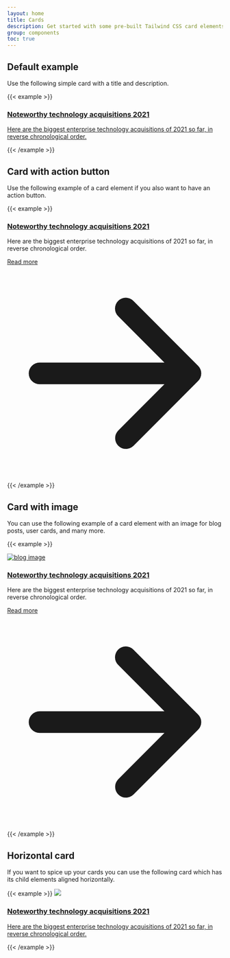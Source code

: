 ```yaml
---
layout: home
title: Cards
description: Get started with some pre-built Tailwind CSS card elements for your web project
group: components
toc: true
---
```


## Default example

Use the following simple card with a title and description.

{{< example >}}
<a href="#" class="block bg-white hover:bg-gray-100 shadow-md border border-gray-200 rounded-lg max-w-sm">
    <div class="p-6">
        <h3 class="text-gray-900 font-bold text-2xl tracking-tight mb-2">Noteworthy technology acquisitions 2021</h3>
        <p class="font-normal text-gray-700">Here are the biggest enterprise technology acquisitions of 2021 so far, in reverse chronological order.</p>
    </div>
</a>
{{< /example >}}

## Card with action button

Use the following example of a card element if you also want to have an action button.

{{< example >}}
<div class="bg-white shadow-md border border-gray-200 rounded-lg max-w-sm">
    <div class="p-6">
        <a href="#">
            <h3 class="text-gray-900 font-bold text-2xl tracking-tight mb-2">Noteworthy technology acquisitions 2021</h3>
        </a>
        <p class="font-normal text-gray-700 mb-3">Here are the biggest enterprise technology acquisitions of 2021 so far, in reverse chronological order.</p>
        <a href="#" class="text-white bg-blue-700 hover:bg-blue-800 focus:ring-4 focus:ring-blue-300 font-medium rounded-lg text-sm px-3 py-2 text-center inline-flex items-center">
            Read more
            <svg class="-mr-1 ml-2 h-5 w-5" fill="currentColor" viewBox="0 0 20 20" xmlns="http://www.w3.org/2000/svg"><path fill-rule="evenodd" d="M10.293 3.293a1 1 0 011.414 0l6 6a1 1 0 010 1.414l-6 6a1 1 0 01-1.414-1.414L14.586 11H3a1 1 0 110-2h11.586l-4.293-4.293a1 1 0 010-1.414z" clip-rule="evenodd"></path></svg>
        </a>
    </div>
</div>
{{< /example >}}

## Card with image

You can use the following example of a card element with an image for blog posts, user cards, and many more.

{{< example >}}
<div class="bg-white shadow-md border border-gray-200 rounded-lg max-w-sm">
    <a href="#">
        <img class="rounded-t-lg" src="/images/blog/image-1.jpg" alt="blog image" />
    </a>
    <div class="p-5">
        <a href="#">
            <h3 class="text-gray-900 font-bold text-2xl tracking-tight mb-2">Noteworthy technology acquisitions 2021</h3>
        </a>
        <p class="font-normal text-gray-700 mb-3">Here are the biggest enterprise technology acquisitions of 2021 so far, in reverse chronological order.</p>
        <a href="#" class="text-white bg-blue-700 hover:bg-blue-800 focus:ring-4 focus:ring-blue-300 font-medium rounded-lg text-sm px-3 py-2 text-center inline-flex items-center">
            Read more
            <svg class="-mr-1 ml-2 h-5 w-5" fill="currentColor" viewBox="0 0 20 20" xmlns="http://www.w3.org/2000/svg"><path fill-rule="evenodd" d="M10.293 3.293a1 1 0 011.414 0l6 6a1 1 0 010 1.414l-6 6a1 1 0 01-1.414-1.414L14.586 11H3a1 1 0 110-2h11.586l-4.293-4.293a1 1 0 010-1.414z" clip-rule="evenodd"></path></svg>
        </a>
    </div>
</div>
{{< /example >}}

## Horizontal card

If you want to spice up your cards you can use the following card which has its child elements aligned horizontally.

{{< example >}}
<a href="#" class="flex flex-col md:flex-row md:max-w-xl rounded-lg bg-white hover:bg-gray-100 border shadow-md items-center">
    <img class="w-full h-96 md:h-auto object-cover md:w-48 rounded-t-lg md:rounded-none md:rounded-l-lg" src="/images/blog/image-4.jpg">
    <div class="p-4 flex flex-col justify-between leading-normal">
        <h3 class="text-gray-900 font-bold text-2xl tracking-tight mb-2">Noteworthy technology acquisitions 2021</h3>
        <p class="font-normal text-gray-700 mb-3">Here are the biggest enterprise technology acquisitions of 2021 so far, in reverse chronological order.</p>
    </div>
</a>
{{< /example >}}